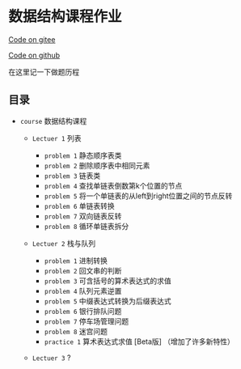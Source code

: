 
# 数据结构课程作业

[Code on gitee](https://gitee.com/Qzx3337/data-structure-course)

[Code on github]()

在这里记一下做题历程


## 目录

- ```course``` 数据结构课程

  - ```Lectuer 1``` 列表
    - ```problem 1``` 静态顺序表类
    - ```problem 2``` 删除顺序表中相同元素
    - ```problem 3``` 链表类
    - ```problem 4``` 查找单链表倒数第k个位置的节点
    - ```problem 5``` 将一个单链表的从left到right位置之间的节点反转
    - ```problem 6``` 单链表转换
    - ```problem 7``` 双向链表反转
    - ```problem 8``` 循环单链表拆分

  - ```Lectuer 2``` 栈与队列
    - ```problem 1``` 进制转换
    - ```problem 2``` 回文串的判断
    - ```problem 3``` 可含括号的算术表达式的求值
    - ```problem 4``` 队列元素逆置
    - ```problem 5``` 中缀表达式转换为后缀表达式
    - ```problem 6``` 银行排队问题
    - ```problem 7``` 停车场管理问题
    - ```problem 8``` 迷宫问题
    - ```practice 1``` 算术表达式求值 [Beta版] （增加了许多新特性）

  - ```Lectuer 3``` ?

